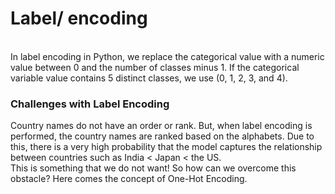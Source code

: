 <h1> Label/ encoding</h1>
<br>
In label encoding in Python, we replace the categorical value with a numeric value between 0 and the number of classes minus 1. If the categorical variable value contains 5 distinct classes, we use (0, 1, 2, 3, and 4).
<br>
<h3>Challenges with Label Encoding</h3>
Country names do not have an order or rank. But, when label encoding is performed, the country names are ranked based on the alphabets. Due to this, there is a very high probability that the model captures the relationship between countries such as India < Japan < the US.<br>
This is something that we do not want! So how can we overcome this obstacle? Here comes the concept of One-Hot Encoding.
